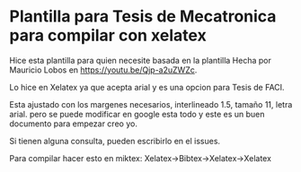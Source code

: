 # Plantilla para Tesis de Mecatronica para compilar con xelatex

Hice esta plantilla para quien necesite basada en la plantilla Hecha por Mauricio Lobos en https://youtu.be/Qjp-a2uZWZc. 

Lo hice en Xelatex ya que acepta arial y es una opcion para Tesis de FACI.

Esta ajustado con los margenes necesarios, interlineado 1.5, tamaño 11, letra arial. pero se puede modificar en google esta todo y este es un buen documento para empezar creo yo.

Si tienen alguna consulta, pueden escribirlo en el issues.

Para compilar hacer esto en miktex:
Xelatex->Bibtex->Xelatex->Xelatex


